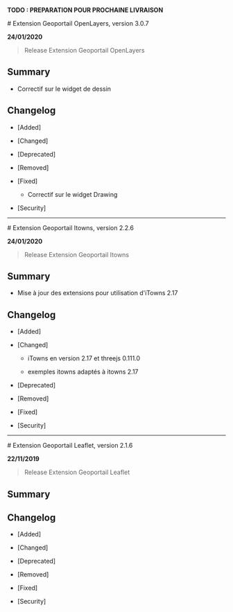 **TODO : PREPARATION POUR PROCHAINE LIVRAISON**

# Extension Geoportail OpenLayers, version 3.0.7

**24/01/2020**
> Release Extension Geoportail OpenLayers

## Summary

* Correctif sur le widget de dessin

## Changelog

* [Added]

* [Changed]

* [Deprecated]

* [Removed]

* [Fixed]

    - Correctif sur le widget Drawing

* [Security]

---

# Extension Geoportail Itowns, version 2.2.6

**24/01/2020**
> Release Extension Geoportail Itowns

## Summary

* Mise à jour des extensions pour utilisation d'iTowns 2.17

## Changelog

* [Added]

* [Changed]

	- iTowns en version 2.17 et threejs 0.111.0
	
	- exemples itowns adaptés à itowns 2.17

* [Deprecated]

* [Removed]

* [Fixed]

* [Security]

---

# Extension Geoportail Leaflet, version 2.1.6

**22/11/2019**
> Release Extension Geoportail Leaflet

## Summary

## Changelog

* [Added]

* [Changed]

* [Deprecated]

* [Removed]

* [Fixed]

* [Security]
